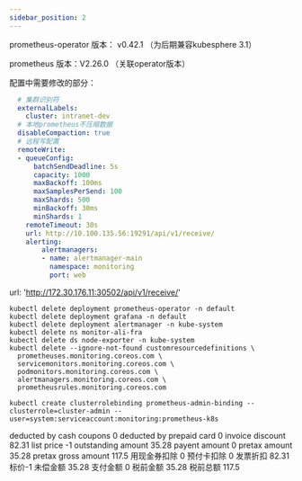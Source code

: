 ```yaml
---
sidebar_position: 2
---
```


prometheus-operator 版本： v0.42.1 （为后期兼容kubesphere 3.1）

prometheus 版本：V2.26.0 （关联operator版本）

配置中需要修改的部分：

```yaml
  # 集群识别符
  externalLabels:
    cluster: intranet-dev
  # 本地prometheus不压缩数据  
  disableCompaction: true
  # 远程写配置
  remoteWrite:
  - queueConfig:
      batchSendDeadline: 5s
      capacity: 1000
      maxBackoff: 100ms
      maxSamplesPerSend: 100
      maxShards: 500
      minBackoff: 30ms
      minShards: 1
    remoteTimeout: 30s
    url: http://10.100.135.56:19291/api/v1/receive/
	alerting:
		alertmanagers:
		- name: alertmanager-main
		  namespace: monitoring
		  port: web

```

url: 'http://172.30.176.11:30502/api/v1/receive/'

```
kubectl delete deployment prometheus-operator -n default
kubectl delete deployment grafana -n default
kubectl delete deployment alertmanager -n kube-system
kubectl delete ns monitor-ali-fra
kubectl delete ds node-exporter -n kube-system
kubectl delete --ignore-not-found customresourcedefinitions \
  prometheuses.monitoring.coreos.com \
  servicemonitors.monitoring.coreos.com \
  podmonitors.monitoring.coreos.com \
  alertmanagers.monitoring.coreos.com \
  prometheusrules.monitoring.coreos.com
  
kubectl create clusterrolebinding prometheus-admin-binding --clusterrole=cluster-admin --user=system:serviceaccount:monitoring:prometheus-k8s
```



deducted by cash coupons 0
deducted by prepaid card 0
invoice discount 82.31
list price -1 
outstanding amount 35.28
payent amount  0
pretax amount 35.28
pretax gross amount 117.5
用现金券扣除 0
预付卡扣除 0
发票折扣 82.31
标价-1
未偿金额 35.28
支付金额 0
税前金额 35.28
税前总额 117.5